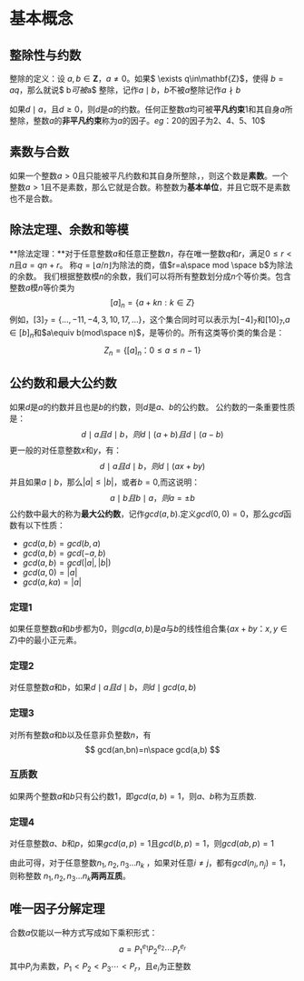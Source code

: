 # **基本概念**
## **整除性与约数**
整除的定义：设 $a,b\in\mathbf{Z}，a\ne 0$。如果$ \exists q\in\mathbf{Z}$，使得 $b=aq$，那么就说$ b$可被$a$ 整除，记作$a\mid b$，$b$不被$a$整除记作$a\nmid b$

如果$d\mid a$，且$d\ge0$，则$d$是$a$的约数。任何正整数$a$均可被**平凡约束**$1$和其自身$a$所整除，整数$a$的**非平凡约束**称为$a$的因子。$eg：20$的因子为2、4、5、10$

## **素数与合数**
如果一个整数$a>0$且只能被平凡约数和其自身所整除，，则这个数是**素数**。一个整数$a>1$且不是素数，那么它就是合数。称整数为**基本单位**，并且它既不是素数也不是合数。

## **除法定理、余数和等模**
**除法定理：**对于任意整数$a$和任意正整数$n$，存在唯一整数$q$和$r$，满足$0\le r<n$且$a=qn+r$。
称$q=\left \lfloor a/n \right \rfloor$为除法的商，值$r=a\space mod \space b$为除法的余数。
我们根据整数模$n$的余数，我们可以将所有整数划分成$n$个等价类。包含整数$a$模$n$等价类为
$$
[a]_n=\{ a+kn:k\in Z\}
$$
例如，$[3]_7=\{\dots ,-11,-4,3,10,17,\dots\}$，这个集合同时可以表示为$[-4]_7$和$[10]_7$,$a \in [b]_n$和$a\equiv b(mod\space n)$，是等价的。所有这类等价类的集合是：
$$
Z_n=\{[a]_n ：0\le a\le n-1\}
$$
## **公约数和最大公约数**
如果$d$是$a$的约数并且也是$b$的约数，则$d$是$a、b$的公约数。
公约数的一条重要性质是：
$$
d\mid a且d\mid b，则d\mid (a+b)且d\mid (a-b)
$$
更一般的对任意整数$x$和$y$，有：
$$
d\mid a且d\mid b，则d\mid (ax+by)
$$
并且如果$a\mid b$，那么$\left | a \right |\le \left | b \right |$，或者$b=0$,而这说明：
$$
a\mid b且b\mid a，则a=\pm b
$$
公约数中最大的称为**最大公约数**，记作$gcd(a,b)$.定义$gcd(0,0)=0$，那么$gcd$函数有以下性质：
- $gcd(a,b)=gcd(b,a)$
- $gcd(a,b)=gcd(-a,b)$
- $gcd(a,b)=gcd(|a|,|b|)$
- $gcd(a,0)=|a|$
- $gcd(a,ka)=|a|$

### **定理1**
如果任意整数$a$和$b$步都为$0$，则$gcd(a,b)$是$a$与$b$的线性组合集$\{ax+by：x,y\in Z\}$中的最小正元素。

### **定理2**
对任意整数$a$和$b$，如果$d\mid a且d\mid b，则d\mid gcd(a,b)$

### **定理3**

对所有整数$a$和$b$以及任意非负整数$n$，有
$$
gcd(an,bn)=n\space gcd(a,b)
$$
### **互质数**
如果两个整数$a$和$b$只有公约数$1$，即$gcd(a,b)=1$，则$a、b$称为互质数.

### **定理4**

对任意整数$a、b$和$p$，如果$gcd(a,p)=1$且$gcd(b,p)=1$，则$gcd(ab,p)=1$

由此可得，对于任意整数$n_1,n_2,n_3\dots n_k$ ，如果对任意$i\ne j$，都有$gcd(n_i,n_j)=1$，则称整数 $n_1,n_2,n_3\dots n_k$**两两互质**。

## **唯一因子分解定理**

合数$a$仅能以一种方式写成如下乘积形式：
$$
a=P^{e_1}_1P^{e_2}_2\cdots P^{e_r}_r
$$
其中$P_i$为素数，$P_1<P_2<P_3\cdots <P_r$，且$e_i$为正整数 